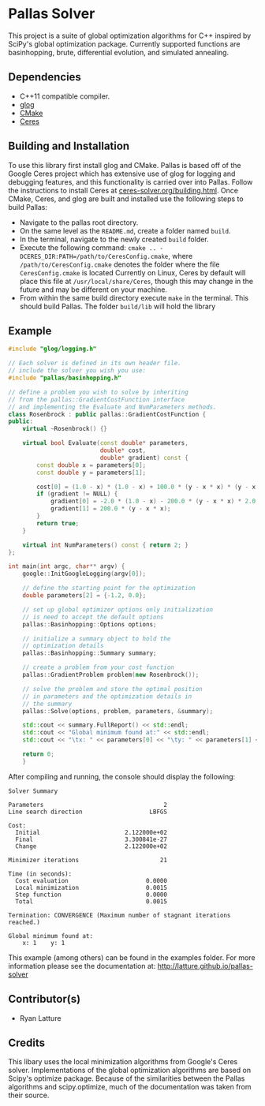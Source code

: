 Pallas Solver
=============

This project is a suite of global optimization algorithms for C++ inspired by SciPy's global optimization package.
Currently supported functions are basinhopping, brute, differential evolution, and simulated annealing.

Dependencies
------------
 * C++11 compatible compiler.
 * [glog](https://github.com/google/glog)
 * [CMake](http://www.cmake.org/)
 * [Ceres](http://ceres-solver.org/)

Building and Installation
-------------------------
To use this library first install glog and CMake. Pallas is based off of the Google Ceres project which has extensive
use of glog for logging and debugging features, and this functionality is carried over into Pallas. Follow the
instructions to install Ceres at <a href="http://ceres-solver.org/building.html">ceres-solver.org/building.html</a>.
Once CMake, Ceres, and glog are built and installed use the following steps to build Pallas:
  * Navigate to the pallas root directory.
  * On the same level as the `README.md`, create a folder named `build`.
  * In the terminal, navigate to the newly created `build` folder.
  * Execute the following command: `cmake .. -DCERES_DIR:PATH=/path/to/CeresConfig.cmake`, where
      `/path/to/CeresConfig.cmake` denotes the folder where the file `CeresConfig.cmake` is located
      Currently on Linux, Ceres by default will place this file at `/usr/local/share/Ceres`, though
      this may change in the future and may be different on your machine.
  * From within the same build directory execute `make` in the terminal.
This should build Pallas. The folder `build/lib` will hold the library

Example
-------

```cpp
#include "glog/logging.h"

// Each solver is defined in its own header file.
// include the solver you wish you use:
#include "pallas/basinhopping.h"

// define a problem you wish to solve by inheriting
// from the pallas::GradientCostFunction interface
// and implementing the Evaluate and NumParameters methods.
class Rosenbrock : public pallas::GradientCostFunction {
public:
    virtual ~Rosenbrock() {}

    virtual bool Evaluate(const double* parameters,
                          double* cost,
                          double* gradient) const {
        const double x = parameters[0];
        const double y = parameters[1];

        cost[0] = (1.0 - x) * (1.0 - x) + 100.0 * (y - x * x) * (y - x * x);
        if (gradient != NULL) {
            gradient[0] = -2.0 * (1.0 - x) - 200.0 * (y - x * x) * 2.0 * x;
            gradient[1] = 200.0 * (y - x * x);
        }
        return true;
    }

    virtual int NumParameters() const { return 2; }
};

int main(int argc, char** argv) {
    google::InitGoogleLogging(argv[0]);

    // define the starting point for the optimization
    double parameters[2] = {-1.2, 0.0};

    // set up global optimizer options only initialization
    // is need to accept the default options
    pallas::Basinhopping::Options options;

    // initialize a summary object to hold the
    // optimization details
    pallas::Basinhopping::Summary summary;

    // create a problem from your cost function
    pallas::GradientProblem problem(new Rosenbrock());

    // solve the problem and store the optimal position
    // in parameters and the optimization details in
    // the summary
    pallas::Solve(options, problem, parameters, &summary);

    std::cout << summary.FullReport() << std::endl;
    std::cout << "Global minimum found at:" << std::endl;
    std::cout << "\tx: " << parameters[0] << "\ty: " << parameters[1] << std::endl;

    return 0;
    }
```

After compiling and running, the console should display the following:

```
Solver Summary

Parameters                                  2
Line search direction                   LBFGS

Cost:
  Initial                        2.122000e+02
  Final                          3.300841e-27
  Change                         2.122000e+02

Minimizer iterations                       21

Time (in seconds):
  Cost evaluation                      0.0000
  Local minimization                   0.0015
  Step function                        0.0000
  Total                                0.0015

Termination: CONVERGENCE (Maximum number of stagnant iterations reached.)

Global minimum found at:
	x: 1	y: 1
```
This example (among others) can be found in the examples folder.
For more information please see the documentation at: http://latture.github.io/pallas-solver

Contributor(s)
------------
 * Ryan Latture

Credits
-------
This libary uses the local minimization algorithms from Google's Ceres solver.
Implementations of the global optimization algorithms are based on Scipy's
optimize package. Because of the similarities between the Pallas algorithms
and scipy.optimize, much of the documentation was taken from their source.
